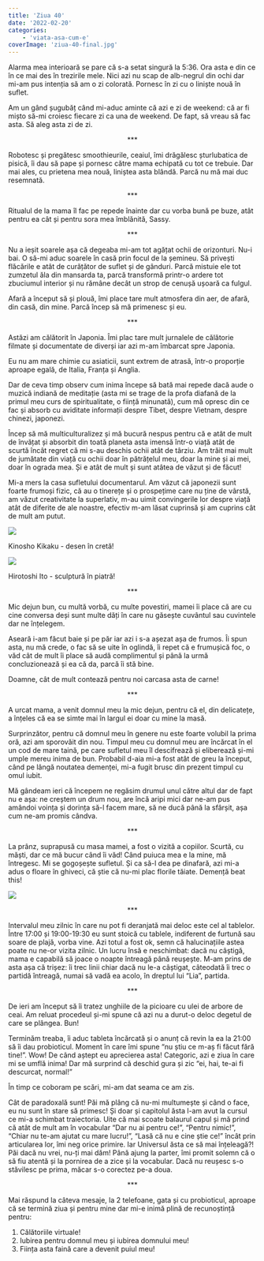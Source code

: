 ```yaml
---
title: 'Ziua 40'
date: '2022-02-20'
categories:
    - 'viata-asa-cum-e'
coverImage: 'ziua-40-final.jpg'
---
```


Alarma mea interioară se pare că s-a setat singură la 5:36. Ora asta e din ce în ce mai des în trezirile mele. Nici azi nu scap de alb-negrul din ochi dar mi-am pus intenția să am o zi colorată. Pornesc în zi cu o liniște nouă în suflet.

Am un gând șugubăț când mi-aduc aminte că azi e zi de weekend: că ar fi mișto să-mi croiesc fiecare zi ca una de weekend. De fapt, să vreau să fac asta. Să aleg asta zi de zi.

<p style="text-align: center;">***</p>

Robotesc și pregătesc smoothieurile, ceaiul, îmi drăgălesc șturlubatica de pisică, îi dau să pape și pornesc către mama echipată cu tot ce trebuie. Dar mai ales, cu prietena mea nouă, liniștea asta blândă. Parcă nu mă mai duc resemnată.

<p style="text-align: center;">***</p>

Ritualul de la mama îl fac pe repede înainte dar cu vorba bună pe buze, atât pentru ea cât și pentru sora mea îmblănită, Sassy.

<p style="text-align: center;">***</p>

Nu a ieșit soarele așa că degeaba mi-am tot agățat ochii de orizonturi. Nu-i bai. O să-mi aduc soarele în casă prin focul de la șemineu. Să privești flăcările e atât de curățător de suflet și de gânduri. Parcă mistuie ele tot zumzetul ăla din mansarda ta, parcă transformă printr-o ardere tot zbuciumul interior și nu rămâne decât un strop de cenușă ușoară ca fulgul.

Afară a început să și plouă, îmi place tare mult atmosfera din aer, de afară, din casă, din mine. Parcă încep să mă primenesc și eu.

<p style="text-align: center;">***</p>

Astăzi am călătorit în Japonia. Îmi plac tare mult jurnalele de călătorie filmate și documentate de diverși iar azi m-am îmbarcat spre Japonia.

Eu nu am mare chimie cu asiaticii, sunt extrem de atrasă, într-o proporție aproape egală, de Italia, Franța și Anglia.

Dar de ceva timp observ cum inima începe să bată mai repede dacă aude o muzică indiană de meditație (asta mi se trage de la profa diafană de la primul meu curs de spiritualitate, o ființă minunată), cum mă opresc din ce fac și absorb cu aviditate informații despre Tibet, despre Vietnam, despre chinezi, japonezi.

Încep să mă multiculturalizez și mă bucură nespus pentru că e atât de mult de învățat și absorbit din toată planeta asta imensă într-o viață atât de scurtă încât regret că mi s-au deschis ochii atât de târziu. Am trăit mai mult de jumătate din viață cu ochii doar în pătrățelul meu, doar la mine și ai mei, doar în ograda mea. Și e atât de mult și sunt atâtea de văzut și de făcut!

Mi-a mers la casa sufletului documentarul. Am văzut că japonezii sunt foarte frumoși fizic, că au o tinerețe și o prospețime care nu ține de vârstă, am văzut creativitate la superlativ, m-au uimit convingerile lor despre viață atât de diferite de ale noastre, efectiv m-am lăsat cuprinsă și am cuprins cât de mult am putut.

![](images/000022824_0.jpeg)

Kinosho Kikaku - desen în cretă!

![](images/images.jpeg)

Hirotoshi Ito - sculptură în piatră!

<p style="text-align: center;">***</p>

Mic dejun bun, cu multă vorbă, cu multe povestiri, mamei îi place că are cu cine conversa deși sunt multe dăți în care nu găsește cuvântul sau cuvintele dar ne înțelegem.

Aseară i-am făcut baie și pe păr iar azi i s-a așezat așa de frumos. Îi spun asta, nu mă crede, o fac să se uite în oglindă, îi repet că e frumușică foc, o văd cât de mult îi place să audă complimentul și până la urmă concluzionează și ea că da, parcă îi stă bine.

Doamne, cât de mult contează pentru noi carcasa asta de carne!

<p style="text-align: center;">***</p>

A urcat mama, a venit domnul meu la mic dejun, pentru că el, din delicatețe, a înțeles că ea se simte mai în largul ei doar cu mine la masă.

Surprinzător, pentru că domnul meu în genere nu este foarte volubil la prima oră, azi am sporovăit din nou. Timpul meu cu domnul meu are încărcat în el un cod de mare taină, pe care sufletul meu îl descifrează și eliberează și-mi umple mereu inima de bun. Probabil d-aia mi-a fost atât de greu la început, când pe lângă noutatea demenței, mi-a fugit brusc din prezent timpul cu omul iubit.

Mă gândeam ieri că începem ne regăsim drumul unul către altul dar de fapt nu e așa: ne creștem un drum nou, are încă aripi mici dar ne-am pus amândoi voința și dorința să-l facem mare, să ne ducă până la sfârșit, așa cum ne-am promis cândva.

<p style="text-align: center;">***</p>

La prânz, suprapusă cu masa mamei, a fost o vizită a copiilor. Scurtă, cu măști, dar ce mă bucur când îi văd! Când puiuca mea e la mine, mă întregesc. Mi se gogoșește sufletul. Și ca să-l dea pe dinafară, azi mi-a adus o floare în ghiveci, că știe că nu-mi plac florile tăiate. Demență beat this!

![](images/ziua-40-1.jpeg)

<p style="text-align: center;">***</p>

Intervalul meu zilnic în care nu pot fi deranjată mai deloc este cel al tablelor. Între 17:00 și 19:00-19:30 eu sunt stoică cu tablele, indiferent de furtună sau soare de plajă, vorba vine. Azi totul a fost ok, semn că halucinațiile astea poate nu ne-or vizita zilnic. Un lucru însă e neschimbat: dacă nu câștigă, mama e capabilă să joace o noapte întreagă până reușește. M-am prins de asta așa că trișez: îi trec linii chiar dacă nu le-a câștigat, câteodată îi trec o partidă întreagă, numai să vadă ea acolo, în dreptul lui “Lia”, partida.

<p style="text-align: center;">***</p>

De ieri am început să îi tratez unghiile de la picioare cu ulei de arbore de ceai. Am reluat procedeul și-mi spune că azi nu a durut-o deloc degetul de care se plângea. Bun!

Terminăm treaba, îi aduc tableta încărcată și o anunț că revin la ea la 21:00 să îi dau probioticul. Moment în care îmi spune “nu știu ce m-aș fi făcut fără tine!”. Wow! De când aștept eu aprecierea asta! Categoric, azi e ziua în care mi se umflă inima! Dar mă surprind că deschid gura și zic “ei, hai, te-ai fi descurcat, normal!”

În timp ce coboram pe scări, mi-am dat seama ce am zis.

Cât de paradoxală sunt! Păi mă plâng că nu-mi multumește și când o face, eu nu sunt în stare să primesc! Și doar și capitolul ăsta l-am avut la cursul ce mi-a schimbat traiectoria. Uite că mai scoate balaurul capul și mă prind că atât de mult am în vocabular “Dar nu ai pentru ce!”, “Pentru nimic!”, “Chiar nu te-am ajutat cu mare lucru!”, “Lasă că nu e cine știe ce!” încât prin articularea lor, îmi neg orice primire. Iar Universul ăsta ce să mai înțeleagă?! Păi dacă nu vrei, nu-ți mai dăm! Până ajung la parter, îmi promit solemn că o să fiu atentă și la pornirea de a zice și la vocabular. Dacă nu reușesc s-o stăvilesc pe prima, măcar s-o corectez pe-a doua.

<p style="text-align: center;">***</p>

Mai răspund la câteva mesaje, la 2 telefoane, gata și cu probioticul, aproape că se termină ziua și pentru mine dar mi-e inimă plină de recunoștință pentru:

1. Călătoriile virtuale!
2. Iubirea pentru domnul meu și iubirea domnului meu!
3. Ființa asta faină care a devenit puiul meu!
